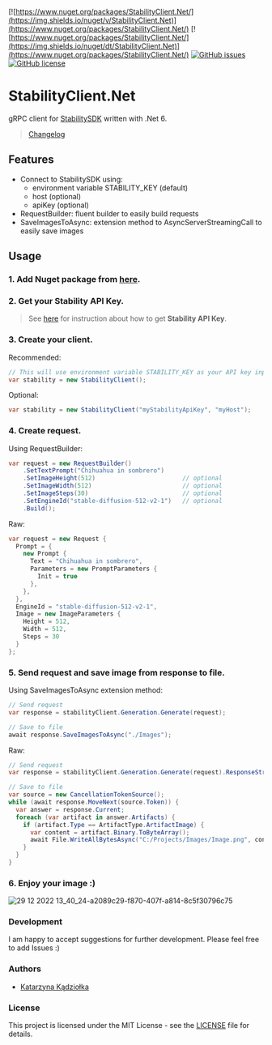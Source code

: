 [![https://www.nuget.org/packages/StabilityClient.Net/](https://img.shields.io/nuget/v/StabilityClient.Net)](https://www.nuget.org/packages/StabilityClient.Net/)
[![https://www.nuget.org/packages/StabilityClient.Net/](https://img.shields.io/nuget/dt/StabilityClient.Net)](https://www.nuget.org/packages/StabilityClient.Net/)
[![GitHub issues](https://img.shields.io/github/issues/Katarzyna-Kadziolka/StabilityClient.Net)](https://GitHub.com/Katarzyna-Kadziolka/StabilityClient.Net/issues/)
[![GitHub license](https://img.shields.io/github/license/Katarzyna-Kadziolka/StabilityClient.Net.svg)](https://github.com/Katarzyna-Kadziolka/StabilityClient.Net/blob/develop/LICENSE)

# StabilityClient.Net

gRPC client for [StabilitySDK](https://github.com/Stability-AI/stability-sdk) written with .Net 6. 

> [Changelog](CHANGELOG.md)

## Features
- Connect to StabilitySDK using:
    - environment variable STABILITY_KEY (default)
    - host (optional)
    - apiKey (optional)
- RequestBuilder: fluent builder to easily build requests 
- SaveImagesToAsync: extension method to AsyncServerStreamingCall to easily save images

## Usage

### 1. Add Nuget package from [here](https://www.nuget.org/packages/StabilityClient.Net/).
### 2. Get your Stability API Key.

> See [here](https://github.com/Stability-AI/stability-sdk) for instruction about how to get **Stability API Key**.

### 3. Create your client.

Recommended:
```csharp
// This will use environment variable STABILITY_KEY as your API key input and https://grpc.stability.ai:443 as your host input.
var stability = new StabilityClient();
```

Optional:

```csharp
var stability = new StabilityClient("myStabilityApiKey", "myHost");
```

### 4. Create request.

Using RequestBuilder:

```csharp
var request = new RequestBuilder()
    .SetTextPrompt("Chihuahua in sombrero")
    .SetImageHeight(512)                        // optional
    .SetImageWidth(512)                         // optional
    .SetImageSteps(30)                          // optional
    .SetEngineId("stable-diffusion-512-v2-1")   // optional
    .Build();
```
Raw:

```csharp
var request = new Request {
  Prompt = {
    new Prompt {
      Text = "Chihuahua in sombrero",
      Parameters = new PromptParameters {
        Init = true
      },
    },
  },
  EngineId = "stable-diffusion-512-v2-1",
  Image = new ImageParameters {
    Height = 512,
    Width = 512,
    Steps = 30
  }
};
```

### 5. Send request and save image from response to file.

Using SaveImagesToAsync extension method:

```csharp
// Send request
var response = stabilityClient.Generation.Generate(request);

// Save to file
await response.SaveImagesToAsync("./Images");
```

Raw:

```csharp
// Send request
var response = stabilityClient.Generation.Generate(request).ResponseStream;

// Save to file
var source = new CancellationTokenSource();
while (await response.MoveNext(source.Token)) {
  var answer = response.Current;
  foreach (var artifact in answer.Artifacts) {
    if (artifact.Type == ArtifactType.ArtifactImage) {
      var content = artifact.Binary.ToByteArray();
      await File.WriteAllBytesAsync("C:/Projects/Images/Image.png", content, source.Token);
    }
  }
}
```

### 6. Enjoy your image :)

![29 12 2022 13_40_24-a2089c29-f870-407f-a814-8c5f30796c75](https://user-images.githubusercontent.com/62292047/209964002-65a64d50-72bc-46ee-a3fc-ff4f2294166c.png)

### Development
I am happy to accept suggestions for further development. Please feel free to add Issues :)

### Authors
- [Katarzyna Kądziołka](https://github.com/Katarzyna-Kadziolka)

### License
This project is licensed under the MIT License - see the [LICENSE](https://raw.githubusercontent.com/Katarzyna-Kadziolka/StabilityClient.Net/develop/LICENSE) file for details.
